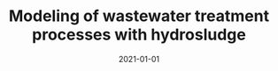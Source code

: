 ---
title: "Modeling of wastewater treatment processes with hydrosludge"
excerpt: '\_eprint: https://onlinelibrary.wiley.com/doi/pdf/10.1002/wer.1656'
date: 2021-01-01
venue: 'Water Environment Research'
paperurl: 'https://onlinelibrary.wiley.com/doi/abs/10.1002/wer.1656'
citation: ' <strong>S. Iserte</strong>,  P. Carratalà,  R. Arnau,  R. Martínez-Cuenca,  P. Barreda,  L. Basiero,  J. Climent, and  S. Chiva, &quot;Modeling of wastewater treatment processes with hydrosludge.&quot; Water Environment Research, 2021.'
---